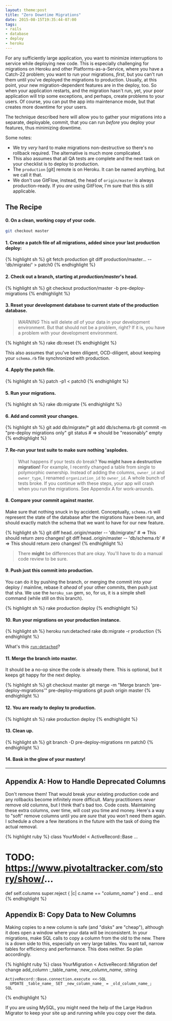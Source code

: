 ```yaml
---
layout: theme:post
title: "Zero Downtime Migrations"
date: 2015-08-15T19:35:44-07:00
tags: 
- rails
- database
- deploy
- heroku
---
```


For any sufficiently large application, you want to minimize interruptions to service
while deploying new code. This is especially challenging for migrations on Heroku and
other Platforms-as-a-Service, where you have a Catch-22 problem; you want to run your
migrations, *first*, but you can't run them until you've deployed the migrations to
production. Usually, at this point, your new migration-dependent features are in the
deploy, too. So when your application restarts, and the migration hasn't run, yet,
your poor application will trip some exceptions, and perhaps, create problems to your
users. Of course, you can put the app into maintenance mode, but that creates more
downtime for your users.

The technique described here will allow you to gather your migrations into a separate,
deployable, commit, that you can run *before* you deploy your features, thus minimizing
downtime.

Some notes:

* We try _very_ hard to make migrations non-destructive so there's no rollback required. The alternative is much more complicated.
* This also assumes that all QA tests are complete and the next task on your checklist is to deploy to production.
* The `production` [git] remote is on Heroku. It can be named anything, but we call it that.
* We don't use GitFlow, instead, the head of `origin/master` is always production-ready. If you _are_ using GitFlow, I'm sure that this is still applicable.

## The Recipe

#### 0. On a clean, working copy of your code.

```sh
git checkout master
```
    
#### 1. Create a patch file of all migrations, added since your last production deploy:

{% highlight sh %}
git fetch production
git diff production/master... -- 'db/migrate/' > patch0
{% endhighlight %}

#### 2. Check out a branch, starting at _production/master_'s head.

{% highlight sh %}
git checkout production/master -b pre-deploy-migrations
{% endhighlight %}

#### 3. Reset your development database to current state of the production database.

> *WARNING* This will delete *all* of your data in your development environment. But
  that should not be a problem, right? If it is, you have a problem with your
  development environment.

{% highlight sh %}
rake db:reset
{% endhighlight %}

This also assumes that you've been diligent, OCD-diligent, about keeping your `schema.rb` file synchronized with production.

#### 4. Apply the patch file.

{% highlight sh %}
patch -p1 < patch0
{% endhighlight %}

#### 5. Run your migrations.

{% highlight sh %}
rake db:migrate
{% endhighlight %}

#### 6. Add and commit your changes.

{% highlight sh %}
git add db/migrate/*
git add db/schema.rb
git commit -m "pre-deploy migrations only"
git status # => should be "reasonably" empty
{% endhighlight %}

#### 7. Re-run your test suite to make sure nothing 'asplodes.

> What happens if your tests *do* break? __You might have a destructive migration!__
  For example, I recently changed a
  table from single to polymorphic ownership. Instead of adding the 
  columns, `owner_id` and `owner_type`, I renamed `organization_id` to 
  `owner_id`. A whole bunch of tests broke. 
  If you continue with these steps, your app will crash when you run the 
  migrations. See Appendix A for work-arounds.

#### 8. Compare your commit against master.

Make sure that nothing snuck in by accident. Conceptually, `schema.rb` will represent the
state of the database after the migrations have been run, and should exactly match the
schema that we want to have for our new feature.

{% highlight sh %}
git diff head..origin/master -- 'db/migrate/' # => This should return zero changes!
git diff head..origin/master -- 'db/schema.rb' # => This should return zero changes!
{% endhighlight %}

> There __might__ be differences that are okay. You'll have to do a manual code
  review to be sure.

#### 9. Push __just__ this commit into production.

You can do it by pushing the branch, or merging the commit into your deploy / mainline, rebase it *ahead* of your other commits, then push just that sha. We use the `heroku_san` gem, so, for us, it is a simple shell command (while still on this branch).

{% highlight sh %}
rake production deploy
{% endhighlight %}
   
#### 10. Run your migrations on your production instance.

{% highlight sh %}
heroku run:detached rake db:migrate -r production
{% endhighlight %}

What's this [`run:detached`](https://devcenter.heroku.com/articles/one-off-dynos#running-tasks-in-background)?

#### 11. Merge the branch into master.

It should be a no-op since the code is already there. This is optional, but it keeps git happy for the next deploy.

{% highlight sh %}
git checkout master
git merge -m "Merge branch 'pre-deploy-migrations'" pre-deploy-migrations 
git push origin master
{% endhighlight %}

#### 12. You are ready to deploy to production.

{% highlight sh %}
rake production deploy
{% endhighlight %}

#### 13. Clean up.

{% highlight sh %}
git branch -D pre-deploy-migrations
rm patch0
{% endhighlight %}

#### 14. Bask in the glow of your mastery!

---

## Appendix A: How to Handle Deprecated Columns

Don't remove them! That would break your existing production code and any rollbacks
become infinitely more difficult. Many practitioners *never* remove old columns, but 
I think that's bad too. Code costs. Maintaining these extra columns, over time, will cost
you time and money. Here's a way to "soft" remove columns until you are *sure* that
you won't need them again. I schedule a chore a few iterations in the future with the
task of doing the actual removal.

{% highlight ruby %}
class YourModel < ActiveRecord::Base
  ...
  # TODO: https://www.pivotaltracker.com/story/show/...
  def self.columns
    super.reject { |c| c.name == "_column_name_" }
  end
  ...
end
{% endhighlight %}

## Appendix B: Copy Data to New Columns

Making copies to a new column is safe (and "disks" are "cheap"), although it does open a
window where your data will be inconsistent. In your migrations, make SQL calls to copy
a column from the old to the new. There is a down side to this, especially on very large 
tables. You want tall, narrow tables for efficiency and performance. This does neither. 
So plan accordingly.

{% highlight ruby %}
class YourMigration < ActiveRecord::Migration
  def change
    add_column :_table_name, :_new_column_name_, :string

    ActiveRecord::Base.connection.execute <<-SQL
      UPDATE _table_name_ SET _new_column_name_ = _old_column_name_;
    SQL
{% endhighlight %}

If you are using MySQL, you might need the help of the Large Hadron Migrator to keep your site up and running while you copy over the data.
